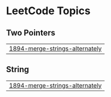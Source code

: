 

<!---LeetCode Topics Start-->
# LeetCode Topics
## Two Pointers
|  |
| ------- |
| [1894-merge-strings-alternately](https://github.com/fredrickrana/LeetCode/tree/master/1894-merge-strings-alternately) |
## String
|  |
| ------- |
| [1894-merge-strings-alternately](https://github.com/fredrickrana/LeetCode/tree/master/1894-merge-strings-alternately) |
<!---LeetCode Topics End-->